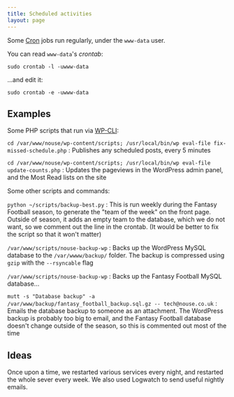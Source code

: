 ```yaml
---
title: Scheduled activities
layout: page
---
```


Some [Cron](https://en.wikipedia.org/wiki/Cron) jobs run regularly, under the `www-data` user.

You can read `www-data`'s _crontab_:

    sudo crontab -l -uwww-data

...and edit it:

    sudo crontab -e -uwww-data

## Examples

Some PHP scripts that run via [WP-CLI](http://wp-cli.org/):

`cd /var/www/nouse/wp-content/scripts; /usr/local/bin/wp eval-file fix-missed-schedule.php`
: Publishes any scheduled posts, every 5 minutes

`cd /var/www/nouse/wp-content/scripts; /usr/local/bin/wp eval-file update-counts.php`
: Updates the pageviews in the WordPress admin panel, and the Most Read lists on the site

Some other scripts and commands:

`python ~/scripts/backup-best.py`
: This is run weekly during the Fantasy Football season, to generate the "team of the week" on the front page. Outside of season, it adds an empty team to the database, which we do not want, so we comment out the line in the crontab. (It would be better to fix the script so that it won't matter)

`/var/www/scripts/nouse-backup-wp`
: Backs up the WordPress MySQL database to the `/var/wwww/backup/` folder. The backup is compressed using `gzip` with the `--rsyncable` flag

`/var/www/scripts/nouse-backup-wp`
: Backs up the Fantasy Football MySQL database...

`mutt -s "Database backup" -a /var/www/backup/fantasy_football_backup.sql.gz -- tech@nouse.co.uk`
: Emails the database backup to someone as an attachment. The WordPress backup is probably too big to email, and the Fantasy Football database doesn't change outside of the season, so this is commented out most of the time

## Ideas

Once upon a time, we restarted various services every night, and restarted the whole sever every week. We also used Logwatch to send useful nightly emails.
